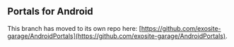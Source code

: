 ## Portals for Android

This branch has moved to its own repo here: [https://github.com/exosite-garage/AndroidPortals](https://github.com/exosite-garage/AndroidPortals).
